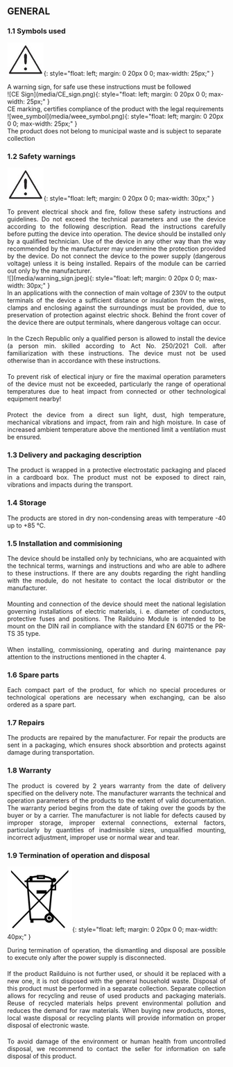 ## GENERAL

### 1.1 Symbols used

![Warning Sign](media/warning_sign.jpeg){: style="float: left; margin: 0 20px 0 0; max-width: 25px;" }
<div>A warning sign, for safe use these instructions must be followed</div>
![CE Sign](media/CE_sign.png){: style="float: left; margin: 0 20px 0 0; max-width: 25px;" }
<div>CE marking, certifies compliance of the product with the legal requirements</div>
![wee_symbol](media/weee_symbol.png){: style="float: left; margin: 0 20px 0 0; max-width: 25px;" }
<div>The product does not belong to municipal waste and is subject to separate collection</div>

### 1.2 Safety warnings

![](media/warning_sign.jpeg){: style="float: left; margin: 0 20px 0 0; max-width: 30px;" }
<div style="text-align: justify;">
To prevent electrical shock and fire,
follow these safety instructions and guidelines. Do not exceed the
technical parameters and use the device according to the following
description. Read the instructions carefully before putting the device
into operation. The device should be installed only by a qualified
technician. Use of the device in any other way than the way recommended
by the manufacturer may undermine the protection provided by the device.
Do not connect the device to the power supply (dangerous voltage) unless
it is being installed. Repairs of the module can be carried out only by
the manufacturer.
</div>
![](media/warning_sign.jpeg){: style="float: left; margin: 0 20px 0 0; max-width: 30px;" }
<div style="text-align: justify;">
In an applications with the connection
of main voltage of 230V to the output terminals of the device a
sufficient distance or insulation from the wires, clamps and enclosing
against the surroundings must be provided, due to preservation of
protection against electric shock. Behind the front cover of the
device there are output terminals, where dangerous voltage can occur.
</div><div style="text-align: justify; margin-top:20px;">
In the Czech Republic only a qualified person is allowed to install the
device (a person min. skilled according to Act No. 250/2021 Coll.
after familiarization with these instructions. The device must not
be used otherwise than in accordance with these instructions.
</div><div style="text-align: justify; margin-top:20px;">
To prevent risk of electical injury or fire the maximal operation
parameters of the device must not be exceeded, particularly the range of
operational temperatures due to heat impact from connected or other
technological equipment nearby!
</div><div style="text-align: justify; margin-top:20px;">
Protect the device from a direct sun light, dust, high temperature,
mechanical vibrations and impact, from rain and high moisture. In case
of increased ambient temperature above the mentioned limit a ventilation
must be ensured.
</div>

### 1.3 Delivery and packaging description
<div style="text-align: justify;">
The product is wrapped in a protective electrostatic packaging and
placed in a cardboard box. The product must not be exposed to direct
rain, vibrations and impacts during the transport.
</div>

### 1.4 Storage
<div style="text-align: justify;">
The products are stored in dry non-condensing areas with temperature -40
up to +85 °C.
</div>

### 1.5 Installation and commisioning
<div style="text-align: justify;">
The device should be installed only by technicians, who are acquainted
with the technical terms, warnings and instructions and who are able to
adhere to these instructions. If there are any doubts regarding the
right handling with the module, do not hesitate to contact the local
distributor or the manufacturer.
</div><div style="text-align: justify;margin-top:20px;">
Mounting and connection of the device should meet the national
legislation governing installations of electric materials, i. e.
diameter of conductors, protective fuses and positions. The Railduino
Module is intended to be mount on the DIN rail in compliance with the
standard EN 60715 or the PR-TS 35 type.
</div><div style="text-align: justify;margin-top:20px;">
When installing, commissioning, operating and during maintenance pay
attention to the instructions mentioned in the chapter 4.
</div>

### 1.6 Spare parts
<div style="text-align: justify;">
Each compact part of the product, for which no special procedures or
technological operations are necessary when exchanging, can be also
ordered as a spare part.
</div>

### 1.7 Repairs
<div style="text-align: justify;">
The products are repaired by the manufacturer. For repair the products
are sent in a packaging, which ensures shock absorbtion and protects
against damage during transportation.
</div>

### 1.8 Warranty
<div style="text-align: justify;">
The product is covered by 2 years warranty from the date of delivery
specified on the delivery note. The manufacturer warrants the
technical and operation parameters of the products to the extent of
valid documentation. The warranty period begins from the date of
taking over the goods by the buyer or by a carrier. The manufacturer
is not liable for defects caused by improper storage, improper
external connections, external factors, particularly by quantities of
inadmissible sizes, unqualified mounting, incorrect adjustment,
improper use or normal wear and tear.
</div>

### 1.9 Termination of operation and disposal
![](media/weee_symbol.png){: style="float: left; margin: 0 20px 0 0; max-width: 40px;" }
<div style="text-align: justify;">
During termination of operation, the
dismantling and disposal are possible to execute only after the power
supply is disconnected.
</div><div style="text-align: justify;margin-top:20px;">
If the product Railduino is not further used, or should it be replaced
with a new one, it is not disposed with the general household waste.
Disposal of this product must be performed in a separate collection.
Separate collection allows for recycling and reuse of used products
and packaging materials. Reuse of recycled materials helps prevent
environmental pollution and reduces the demand for raw materials. When
buying new products, stores, local waste disposal or recycling plants
will provide information on proper disposal of electronic waste.
</div><div style="text-align: justify;margin-top:20px;">
To avoid damage of the environment or human health from uncontrolled
disposal, we recommend to contact the seller for information on safe
disposal of this product.
</div>